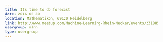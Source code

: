 ```yaml
---
title: Its time to do forecast
date: 2016-06-30
location: Mathematikon, 69120 Heidelberg
link: http://www.meetup.com/Machine-Learning-Rhein-Neckar/events/231885254/
usergroup: mlrn
type: usergroup
---
```

